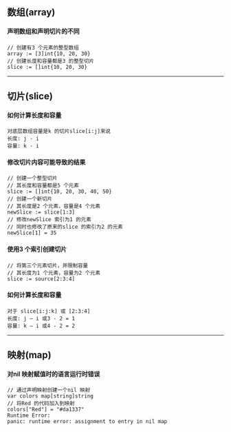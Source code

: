 ## 数组(array)
#### 声明数组和声明切片的不同
```
// 创建有3 个元素的整型数组
array := [3]int{10, 20, 30}
// 创建长度和容量都是3 的整型切片
slice := []int{10, 20, 30}
```
***
## 切片(slice)
#### 如何计算长度和容量
```
对底层数组容量是k 的切片slice[i:j]来说
长度: j - i
容量: k - i
```
#### 修改切片内容可能导致的结果
```
// 创建一个整型切片
// 其长度和容量都是5 个元素
slice := []int{10, 20, 30, 40, 50}
// 创建一个新切片
// 其长度是2 个元素，容量是4 个元素
newSlice := slice[1:3]
// 修改newSlice 索引为1 的元素
// 同时也修改了原来的slice 的索引为2 的元素
newSlice[1] = 35
```
#### 使用3 个索引创建切片
```
// 将第三个元素切片，并限制容量
// 其长度为1 个元素，容量为2 个元素
slice := source[2:3:4]
```
#### 如何计算长度和容量
```
对于 slice[i:j:k] 或 [2:3:4]
长度: j – i 或3 - 2 = 1
容量: k – i 或4 - 2 = 2
```
***
## 映射(map)
#### 对nil 映射赋值时的语言运行时错误
```
// 通过声明映射创建一个nil 映射
var colors map[string]string
// 将Red 的代码加入到映射
colors["Red"] = "#da1337"
Runtime Error:
panic: runtime error: assignment to entry in nil map
```
